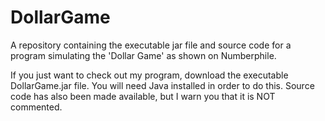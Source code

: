 # DollarGame
A repository containing the executable jar file and source code for a program simulating the 'Dollar Game' as shown on Numberphile. 

If you just want to check out my program, download the executable DollarGame.jar file. You will need Java installed in order to do this. Source code has also been made available, but I warn you that it is NOT commented.
